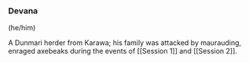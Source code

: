 ### Devana
(he/him)

A Dunmari herder from Karawa; his family was attacked by maurauding, enraged axebeaks during the events of [[Session 1]] and [[Session 2]].

